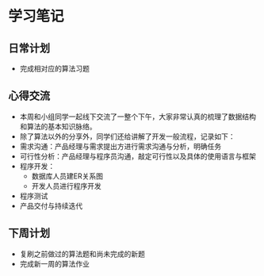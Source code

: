 # 学习笔记

## 日常计划
 - 完成相对应的算法习题

## 心得交流
 - 本周和小组同学一起线下交流了一整个下午，大家非常认真的梳理了数据结构和算法的基本知识脉络。
 - 除了算法以外的分享外，同学们还给讲解了开发一般流程，记录如下：
  - 需求沟通：产品经理与需求提出方进行需求沟通与分析，明确任务
  - 可行性分析：产品经理与程序员沟通，敲定可行性以及具体的使用语言与框架
  - 程序开发：
    - 数据库人员建ER关系图
    - 开发人员进行程序开发
  - 程序测试
  - 产品交付与持续迭代
 
## 下周计划
 - 复刷之前做过的算法题和尚未完成的新题
 - 完成新一周的算法作业
